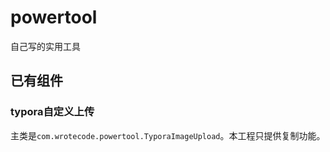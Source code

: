# powertool
自己写的实用工具

## 已有组件

### typora自定义上传

主类是`com.wrotecode.powertool.TyporaImageUpload`。本工程只提供复制功能。
